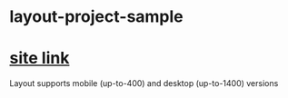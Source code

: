 # layout-project-sample

# [site link](https://hogg21.github.io/layout1/)
Layout supports mobile (up-to-400) and desktop (up-to-1400) versions
